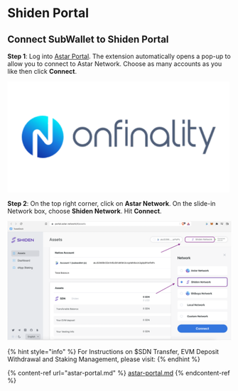 # Shiden Portal

## Connect SubWallet to Shiden Portal

**Step 1**: Log into [Astar Portal](https://portal.astar.network/#/assets). The extension automatically opens a pop-up to allow you to connect to Astar Network. Choose as many accounts as you like then click **Connect**.

![](<../../../.gitbook/assets/image (125).png>)

**Step 2**: On the top right corner, click on **Astar Network**. On the slide-in Network box, choose **Shiden Network**. Hit **Connect**.

![](<../../../.gitbook/assets/image (131).png>)

{% hint style="info" %}
For Instructions on $SDN Transfer, EVM Deposit Withdrawal and Staking Management, please visit:&#x20;
{% endhint %}

{% content-ref url="astar-portal.md" %}
[astar-portal.md](astar-portal.md)
{% endcontent-ref %}
